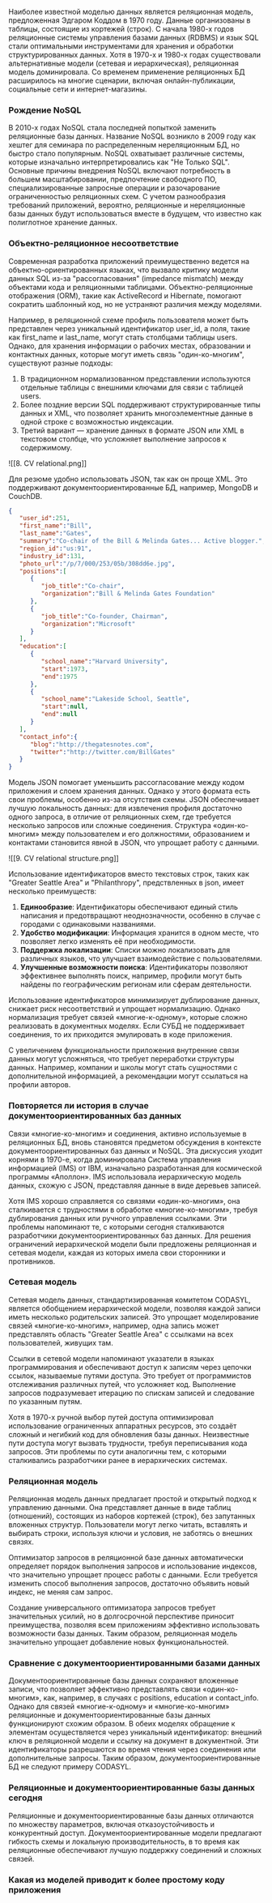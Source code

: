 Наиболее известной моделью данных является реляционная модель, предложенная Эдгаром Коддом в 1970 году. Данные организованы в таблицы, состоящие из кортежей (строк). С начала 1980-х годов реляционные системы управления базами данных (RDBMS) и язык SQL стали оптимальными инструментами для хранения и обработки структурированных данных. Хотя в 1970-х и 1980-х годах существовали альтернативные модели (сетевая и иерархическая), реляционная модель доминировала. Со временем применение реляционных БД расширилось на многие сценарии, включая онлайн-публикации, социальные сети и интернет-магазины.

### Рождение NoSQL

В 2010-х годах NoSQL стала последней попыткой заменить реляционные базы данных. Название NoSQL возникло в 2009 году как хештег для семинара по распределенным нереляционным БД, но быстро стало популярным. NoSQL охватывает различные системы, которые изначально интерпретировались как "Не Только SQL". Основные причины внедрения NoSQL включают потребность в большем масштабировании, предпочтение свободного ПО, специализированные запросные операции и разочарование ограниченностью реляционных схем. С учетом разнообразия требований приложений, вероятно, реляционные и нереляционные базы данных будут использоваться вместе в будущем, что известно как полиглотное хранение данных.

### Объектно-реляционное несоответствие

Современная разработка приложений преимущественно ведется на объектно-ориентированных языках, что вызвало критику модели данных SQL из-за "рассогласования" (impedance mismatch) между объектами кода и реляционными таблицами. Объектно-реляционные отображения (ORM), такие как ActiveRecord и Hibernate, помогают сократить шаблонный код, но не устраняют различия между моделями.

Например, в реляционной схеме профиль пользователя может быть представлен через уникальный идентификатор user_id, а поля, такие как first_name и last_name, могут стать столбцами таблицы users. Однако, для хранения информации о рабочих местах, образовании и контактных данных, которые могут иметь связь "один-ко-многим", существуют разные подходы:

1. В традиционном нормализованном представлении используются отдельные таблицы с внешними ключами для связи с таблицей users.
2. Более поздние версии SQL поддерживают структурированные типы данных и XML, что позволяет хранить многоэлементные данные в одной строке с возможностью индексации.
3. Третий вариант — хранение данных в формате JSON или XML в текстовом столбце, что усложняет выполнение запросов к содержимому.

![[8. CV relational.png]]

Для резюме удобно использовать JSON, так как он проще XML. Это поддерживают документоориентированные БД, например, MongoDB и CouchDB.

```json
{
   "user_id":251,
   "first_name":"Bill",
   "last_name":"Gates",
   "summary":"Co-chair of the Bill & Melinda Gates... Active blogger.",
   "region_id":"us:91",
   "industry_id":131,
   "photo_url":"/p/7/000/253/05b/308dd6e.jpg",
   "positions":[
      {
         "job_title":"Co-chair",
         "organization":"Bill & Melinda Gates Foundation"
      },
      {
         "job_title":"Co-founder, Chairman",
         "organization":"Microsoft"
      }
   ],
   "education":[
      {
         "school_name":"Harvard University",
         "start":1973,
         "end":1975
      },
      {
         "school_name":"Lakeside School, Seattle",
         "start":null,
         "end":null
      }
   ],
   "contact_info":{
      "blog":"http://thegatesnotes.com",
      "twitter":"http://twitter.com/BillGates"
   }
}
```

Модель JSON помогает уменьшить рассогласование между кодом приложения и слоем хранения данных. Однако у этого формата есть свои проблемы, особенно из-за отсутствия схемы. JSON обеспечивает лучшую локальность данных: для извлечения профиля достаточно одного запроса, в отличие от реляционных схем, где требуется несколько запросов или сложные соединения. Структура «один-ко-многим» между пользователем и его должностями, образованием и контактами становится явной в JSON, что упрощает работу с данными.

![[9. CV relational structure.png]]

Использование идентификаторов вместо текстовых строк, таких как "Greater Seattle Area" и "Philanthropy", предствленных в json, имеет несколько преимуществ:

1. **Единообразие**: Идентификаторы обеспечивают единый стиль написания и предотвращают неоднозначности, особенно в случае с городами с одинаковыми названиями.
2. **Удобство модификации**: Информация хранится в одном месте, что позволяет легко изменять её при необходимости.
3. **Поддержка локализации**: Списки можно локализовать для различных языков, что улучшает взаимодействие с пользователями.
4. **Улучшенные возможности поиска**: Идентификаторы позволяют эффективнее выполнять поиск, например, профили могут быть найдены по географическим регионам или сферам деятельности.

Использование идентификаторов минимизирует дублирование данных, снижает риск несоответствий и упрощает нормализацию. Однако нормализация требует связей «многие-к-одному», которые сложно реализовать в документных моделях. Если СУБД не поддерживает соединения, то их приходится эмулировать в коде приложения.

С увеличением функциональности приложения внутренние связи данных могут усложняться, что требует переработки структуры данных. Например, компании и школы могут стать сущностями с дополнительной информацией, а рекомендации могут ссылаться на профили авторов.

### Повторяется ли история в случае документоориентированных баз данных

Связи «многие-ко-многим» и соединения, активно используемые в реляционных БД, вновь становятся предметом обсуждения в контексте документоориентированных баз данных и NoSQL. Эта дискуссия уходит корнями в 1970-е, когда доминировала Система управления информацией (IMS) от IBM, изначально разработанная для космической программы «Аполлон». IMS использовала иерархическую модель данных, схожую с JSON, представляя данные в виде деревьев записей.

Хотя IMS хорошо справляется со связями «один-ко-многим», она сталкивается с трудностями в обработке «многие-ко-многим», требуя дублирования данных или ручного управления ссылками. Эти проблемы напоминают те, с которыми сегодня сталкиваются разработчики документоориентированных баз данных. Для решения ограничений иерархической модели были предложены реляционная и сетевая модели, каждая из которых имела свои сторонники и противников.

### Сетевая модель

Сетевая модель данных, стандартизированная комитетом CODASYL, является обобщением иерархической модели, позволяя каждой записи иметь несколько родительских записей. Это упрощает моделирование связей «многие-ко-многим», например, одна запись может представлять область "Greater Seattle Area" с ссылками на всех пользователей, живущих там.

Ссылки в сетевой модели напоминают указатели в языках программирования и обеспечивают доступ к записям через цепочки ссылок, называемые путями доступа. Это требует от программистов отслеживания различных путей, что усложняет код. Выполнение запросов подразумевает итерацию по спискам записей и следование по указанным путям.

Хотя в 1970-х ручной выбор путей доступа оптимизировал использование ограниченных аппаратных ресурсов, это создаёт сложный и негибкий код для обновления базы данных. Неизвестные пути доступа могут вызвать трудности, требуя переписывания кода запросов. Эти проблемы по сути аналогичны тем, с которыми сталкивались разработчики ранее в иерархических системах.

### Реляционная модель

Реляционная модель данных предлагает простой и открытый подход к управлению данными. Она представляет данные в виде таблиц (отношений), состоящих из наборов кортежей (строк), без запутанных вложенных структур. Пользователи могут легко читать, вставлять и выбирать строки, используя ключи и условия, не заботясь о внешних связях.

Оптимизатор запросов в реляционной базе данных автоматически определяет порядок выполнения запросов и использование индексов, что значительно упрощает процесс работы с данными. Если требуется изменить способ выполнения запросов, достаточно объявить новый индекс, не меняя сам запрос.

Создание универсального оптимизатора запросов требует значительных усилий, но в долгосрочной перспективе приносит преимущества, позволяя всем приложениям эффективно использовать возможности базы данных. Таким образом, реляционная модель значительно упрощает добавление новых функциональностей.

### Сравнение с документоориентированными базами данных

Документоориентированные базы данных сохраняют вложенные записи, что позволяет эффективно представлять связи «один-ко-многим», как, например, в случаях с positions, education и contact_info. Однако для связей «многие-к-одному» и «многие-ко-многим» реляционные и документоориентированные базы данных функционируют схожим образом. В обеих моделях обращение к элементам осуществляется через уникальный идентификатор: внешний ключ в реляционной модели и ссылку на документ в документной. Эти идентификаторы разрешаются во время чтения через соединения или дополнительные запросы. Таким образом, документоориентированные БД не следуют примеру CODASYL.

### Реляционные и документоориентированные базы данных сегодня

Реляционные и документоориентированные базы данных отличаются по множеству параметров, включая отказоустойчивость и конкурентный доступ. Документоориентированные модели предлагают гибкость схемы и локальную производительность, в то время как реляционные обеспечивают лучшую поддержку соединений и сложных связей.

### Какая из моделей приводит к более простому коду приложения

